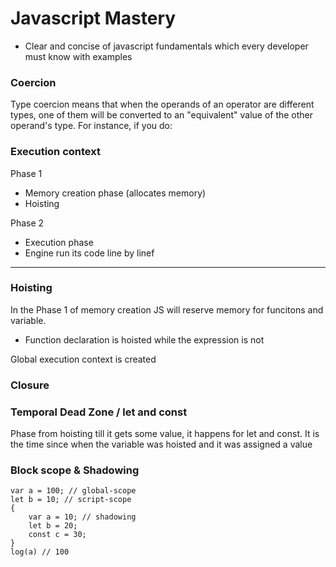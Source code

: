# Javascript Mastery
 - Clear and concise of javascript fundamentals which every developer must know with examples

### Coercion
Type coercion means that when the operands of an operator are different types, one of them will be converted to an "equivalent" value of the other operand's type. For instance, if you do:

### Execution context
Phase 1
- Memory creation phase (allocates memory)
- Hoisting
  
Phase 2 
- Execution phase
- Engine run its code line by linef

---
### Hoisting
In the Phase 1 of memory creation JS will reserve memory for funcitons and variable.

- Function declaration is hoisted while the expression is not


Global execution context is created 

### Closure

### Temporal Dead Zone / let and const
Phase from hoisting till it gets some value, it happens for let and const.
 It is the time since when the variable was hoisted and it was assigned a value

### Block scope & Shadowing
```
var a = 100; // global-scope
let b = 10; // script-scope
{ 
    var a = 10; // shadowing
    let b = 20;
    const c = 30;
}
log(a) // 100
```